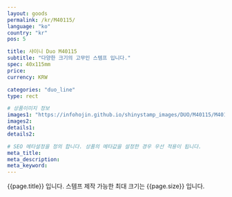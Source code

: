 ```yaml
---
layout: goods
permalink: /kr/M40115/
language: "ko"
country: "kr"
pos: 5

title: 샤이니 Duo M40115
subtitle: "다양한 크기의 고무인 스템프 입니다."
spec: 40x115mm
price:
currency: KRW

categories: "duo_line"
type: rect

# 상품이미지 정보
images1: "https://infohojin.github.io/shinystamp_images/DUO/M40115/M40115_1.jpg"
images2:
details1:
details2:    

# SEO 메타설정을 정의 합니다. 상품의 메타값을 설정한 경우 우선 적용이 됩니다.
meta_title: 
meta_description:
meta_keyword:
---
```


{{page.title}} 입니다. 스템프 제작 가능한 최대 크기는 {{page.size}} 입니다.